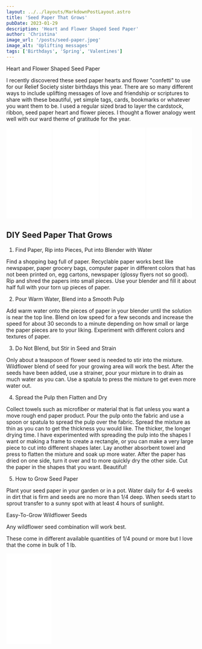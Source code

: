 ```yaml
---
layout: ../../layouts/MarkdownPostLayout.astro
title: 'Seed Paper That Grows'
pubDate: 2023-01-29
description: 'Heart and Flower Shaped Seed Paper'
author: 'Christina'
image_url: '/posts/seed-paper.jpeg'
image_alt: 'Uplifting messages'
tags: ['Birthdays', 'Spring', 'Valentines']
---
```


Heart and Flower Shaped Seed Paper

I recently discovered these seed paper hearts and flower "confetti" to use for our Relief Society sister birthdays this year. There are so many different ways to include uplifting messages of love and friendship or scriptures to share with these beautiful, yet simple tags, cards, bookmarks or whatever you want them to be. I used a regular sized brad to layer the cardstock, ribbon, seed paper heart and flower pieces. I thought a flower analogy went well with our ward theme of gratitude for the year.

<div class="flex gap-4">
<iframe sandbox="allow-popups allow-scripts allow-modals allow-forms allow-same-origin" style="width:120px;height:240px;" marginwidth="0" marginheight="0" scrolling="no" frameborder="0" src="//ws-na.amazon-adsystem.com/widgets/q?ServiceVersion=20070822&amp;OneJS=1&amp;Operation=GetAdHtml&amp;MarketPlace=US&amp;source=ss&amp;ref=as_ss_li_til&amp;ad_type=product_link&amp;tracking_id=billnalen-20&amp;language=en_US&amp;marketplace=amazon&amp;region=US&amp;placement=B08F2VCH1N&amp;asins=B08F2VCH1N&amp;linkId=496a7f9a449eb571d62ac663eb8a84c9&amp;show_border=true&amp;link_opens_in_new_window=true"></iframe>

<iframe sandbox="allow-popups allow-scripts allow-modals allow-forms allow-same-origin" style="width:120px;height:240px;" marginwidth="0" marginheight="0" scrolling="no" frameborder="0" src="//ws-na.amazon-adsystem.com/widgets/q?ServiceVersion=20070822&amp;OneJS=1&amp;Operation=GetAdHtml&amp;MarketPlace=US&amp;source=ss&amp;ref=as_ss_li_til&amp;ad_type=product_link&amp;tracking_id=billnalen-20&amp;language=en_US&amp;marketplace=amazon&amp;region=US&amp;placement=B016X2MAAG&amp;asins=B016X2MAAG&amp;linkId=7374d24cd12b6b62525cb9ebb9859b82&amp;show_border=true&amp;link_opens_in_new_window=true"></iframe>

<iframe sandbox="allow-popups allow-scripts allow-modals allow-forms allow-same-origin" style="width:120px;height:240px;" marginwidth="0" marginheight="0" scrolling="no" frameborder="0" src="//ws-na.amazon-adsystem.com/widgets/q?ServiceVersion=20070822&amp;OneJS=1&amp;Operation=GetAdHtml&amp;MarketPlace=US&amp;source=ss&amp;ref=as_ss_li_til&amp;ad_type=product_link&amp;tracking_id=billnalen-20&amp;language=en_US&amp;marketplace=amazon&amp;region=US&amp;placement=B015HQ8TEU&amp;asins=B015HQ8TEU&amp;linkId=593e3c47fbe5e832f873a883456b28e4&amp;show_border=true&amp;link_opens_in_new_window=true"></iframe>

<iframe sandbox="allow-popups allow-scripts allow-modals allow-forms allow-same-origin" style="width:120px;height:240px;" marginwidth="0" marginheight="0" scrolling="no" frameborder="0" src="//ws-na.amazon-adsystem.com/widgets/q?ServiceVersion=20070822&amp;OneJS=1&amp;Operation=GetAdHtml&amp;MarketPlace=US&amp;source=ss&amp;ref=as_ss_li_til&amp;ad_type=product_link&amp;tracking_id=billnalen-20&amp;language=en_US&amp;marketplace=amazon&amp;region=US&amp;placement=B0BK9CJ9RJ&amp;asins=B0BK9CJ9RJ&amp;linkId=06a401adee4dfb8b9d5d2c0919ab8786&amp;show_border=true&amp;link_opens_in_new_window=true"></iframe>
</div>

## DIY Seed Paper That Grows

1. Find Paper, Rip into Pieces, Put into Blender with Water

Find a shopping bag full of paper. Recyclable paper works best like newspaper, paper grocery bags, computer paper in different colors that has not been printed on, egg cartons, newspaper (glossy flyers not so good). Rip and shred the papers into small pieces. Use your blender and fill it about half full with your torn up pieces of paper.

2. Pour Warm Water, Blend into a Smooth Pulp

Add warm water onto the pieces of paper in your blender until the solution is near the top line. Blend on low speed for a few seconds and increase the speed for about 30 seconds to a minute depending on how small or large the paper pieces are to your liking. Experiment with different colors and textures of paper.

3.  Do Not Blend, but Stir in Seed and Strain

Only about a teaspoon of flower seed is needed to stir into the mixture. Wildflower blend of seed for your growing area will work the best. After the seeds have been added, use a strainer, pour your mixture in to drain as much water as you can. Use a spatula to press the mixture to get even more water out.

4. Spread the Pulp then Flatten and Dry

Collect towels such as microfiber or material that is flat unless you want a move rough end paper product. Pour the pulp onto the fabric and use a spoon or spatula to spread the pulp over the fabric. Spread the mixture as thin as you can to get the thickness you would like. The thicker, the longer drying time. I have experimented with spreading the pulp into the shapes I want or making a frame to create a rectangle, or you can make a very large piece to cut into different shapes later. Lay another absorbent towel and press to flatten the mixture and soak up more water. After the paper has dried on one side, turn it over and to more quickly dry the other side. Cut the paper in the shapes that you want. Beautiful!

5. How to Grow Seed Paper

Plant your seed paper in your garden or in a pot. Water daily for 4-6 weeks in dirt that is firm and seeds are no more than 1/4 deep. When seeds start to sprout transfer to a sunny spot with at least 4 hours of sunlight.

Easy-To-Grow Wildflower Seeds

Any wildflower seed combination will work best.

These come in different available quantities of 1/4 pound or more but I love that the come in bulk of 1 lb.

<div>
<iframe sandbox="allow-popups allow-scripts allow-modals allow-forms allow-same-origin" style="width:120px;height:240px;" marginwidth="0" marginheight="0" scrolling="no" frameborder="0" src="//ws-na.amazon-adsystem.com/widgets/q?ServiceVersion=20070822&amp;OneJS=1&amp;Operation=GetAdHtml&amp;MarketPlace=US&amp;source=ss&amp;ref=as_ss_li_til&amp;ad_type=product_link&amp;tracking_id=billnalen-20&amp;language=en_US&amp;marketplace=amazon&amp;region=US&amp;placement=B00E5OP0PM&amp;asins=B00E5OP0PM&amp;linkId=14232351903a156d06fb77dbe03123c2&amp;show_border=true&amp;link_opens_in_new_window=true"></iframe>
</div>
